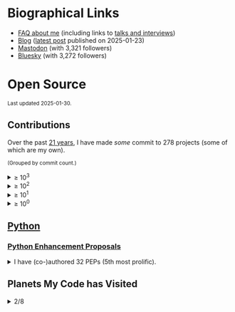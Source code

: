 # Biographical Links
- [FAQ about me](https://opensource.snarky.ca/About+Me/Frequently+Asked+Questions) (including links to [talks and interviews](https://opensource.snarky.ca/About+Me/Appearances))
- [Blog](https://snarky.ca) ([latest post](https://snarky.ca/my-impressions-of-gleam/) published on 2025-01-23)
- [Mastodon](https://fosstodon.org/@brettcannon) (with 3,321 followers)
- [Bluesky](https://bsky.app/profile/snarky.ca) (with 3,272 followers)

# Open Source

<small>Last updated 2025-01-30.</small>

## Contributions

Over the past [21 years](https://github.com/python/cpython/commit/1e91d8eb030656386ef3a07e8a516683bea85610), I have made _some_ commit to 278 projects (some of which are my own).

<small>(Grouped by commit count.)</small>




<details><summary>&ge; 10<sup>3</sup></summary>

<ol>


<li><a href="https://github.com/python/cpython/commits?author=brettcannon">python/cpython</a></li>












































































































































































































































































































































































































































































































































































</ol>

</details>



<details><summary>&ge; 10<sup>2</sup></summary>

<ol>




<li><a href="https://github.com/python/peps/commits?author=brettcannon">python/peps</a></li>



<li><a href="https://github.com/microsoft/vscode-python/commits?author=brettcannon">microsoft/vscode-python</a></li>



<li><a href="https://github.com/brettcannon/python-launcher/commits?author=brettcannon">brettcannon/python-launcher</a></li>



<li><a href="https://github.com/microsoft/vscode-jupyter/commits?author=brettcannon">microsoft/vscode-jupyter</a></li>



<li><a href="https://github.com/brettcannon/caniusepython3/commits?author=brettcannon">brettcannon/caniusepython3</a></li>



<li><a href="https://github.com/python/devguide/commits?author=brettcannon">python/devguide</a></li>



<li><a href="https://github.com/microsoft/Pyjion/commits?author=brettcannon">microsoft/Pyjion</a></li>



<li><a href="https://github.com/gidgethub/gidgethub/commits?author=brettcannon">gidgethub/gidgethub</a></li>



<li><a href="https://github.com/brettcannon/oplop/commits?author=brettcannon">brettcannon/oplop</a></li>



<li><a href="https://github.com/brettcannon/desugar/commits?author=brettcannon">brettcannon/desugar</a></li>



<li><a href="https://github.com/brettcannon/dotconfig/commits?author=brettcannon">brettcannon/dotconfig</a></li>



<li><a href="https://github.com/python/the-knights-who-say-ni/commits?author=brettcannon">python/the-knights-who-say-ni</a></li>



<li><a href="https://github.com/brettcannon/free-labour/commits?author=brettcannon">brettcannon/free-labour</a></li>



<li><a href="https://github.com/brettcannon/travelbrag/commits?author=brettcannon">brettcannon/travelbrag</a></li>



<li><a href="https://github.com/pypa/packaging/commits?author=brettcannon">pypa/packaging</a></li>



<li><a href="https://github.com/brettcannon/dotfiles/commits?author=brettcannon">brettcannon/dotfiles</a></li>



<li><a href="https://github.com/Which-Film/which-film.info/commits?author=brettcannon">Which-Film/which-film.info</a></li>










































































































































































































































































































































































































































































































































</ol>

</details>



<details><summary>&ge; 10<sup>1</sup></summary>

<ol>






































<li><a href="https://github.com/microsoft/pvscbot/commits?author=brettcannon">microsoft/pvscbot</a></li>



<li><a href="https://github.com/brettcannon/mousebender/commits?author=brettcannon">brettcannon/mousebender</a></li>



<li><a href="https://github.com/python/importlib_resources/commits?author=brettcannon">python/importlib_resources</a></li>



<li><a href="https://github.com/PyCQA/modernize/commits?author=brettcannon">PyCQA/modernize</a></li>



<li><a href="https://github.com/brettcannon/release-often/commits?author=brettcannon">brettcannon/release-often</a></li>



<li><a href="https://github.com/python/bedevere/commits?author=brettcannon">python/bedevere</a></li>



<li><a href="https://github.com/python/devinabox/commits?author=brettcannon">python/devinabox</a></li>



<li><a href="https://github.com/brettcannon/WWBD/commits?author=brettcannon">brettcannon/WWBD</a></li>



<li><a href="https://github.com/brettcannon/trips-history/commits?author=brettcannon">brettcannon/trips-history</a></li>



<li><a href="https://github.com/brettcannon/pep425/commits?author=brettcannon">brettcannon/pep425</a></li>



<li><a href="https://github.com/brettcannon/microvenv/commits?author=brettcannon">brettcannon/microvenv</a></li>



<li><a href="https://github.com/brettcannon/check-for-changed-files/commits?author=brettcannon">brettcannon/check-for-changed-files</a></li>



<li><a href="https://github.com/brettcannon/py-pip/commits?author=brettcannon">brettcannon/py-pip</a></li>



<li><a href="https://github.com/brettcannon/python-azure-web-app-cookiecutter/commits?author=brettcannon">brettcannon/python-azure-web-app-cookiecutter</a></li>



<li><a href="https://github.com/brettcannon/stdlib-stats/commits?author=brettcannon">brettcannon/stdlib-stats</a></li>



<li><a href="https://github.com/brettcannon/cpython-wasi-build/commits?author=brettcannon">brettcannon/cpython-wasi-build</a></li>



<li><a href="https://github.com/brettcannon/mnfy/commits?author=brettcannon">brettcannon/mnfy</a></li>



<li><a href="https://github.com/microsoft/vscode-docs-archive/commits?author=brettcannon">microsoft/vscode-docs-archive</a></li>



<li><a href="https://github.com/dabeaz/curio/commits?author=brettcannon">dabeaz/curio</a></li>



<li><a href="https://github.com/microsoft/vscode-docs/commits?author=brettcannon">microsoft/vscode-docs</a></li>



<li><a href="https://github.com/brettcannon/sans-io/commits?author=brettcannon">brettcannon/sans-io</a></li>



<li><a href="https://github.com/brettcannon/modutil/commits?author=brettcannon">brettcannon/modutil</a></li>



<li><a href="https://github.com/pypa/packaging.python.org/commits?author=brettcannon">pypa/packaging.python.org</a></li>



<li><a href="https://github.com/brettcannon/time-clock/commits?author=brettcannon">brettcannon/time-clock</a></li>



<li><a href="https://github.com/elixir-lang/elixir-lang.github.com/commits?author=brettcannon">elixir-lang/elixir-lang.github.com</a></li>



<li><a href="https://github.com/brettcannon/find-duplicate-files/commits?author=brettcannon">brettcannon/find-duplicate-files</a></li>



<li><a href="https://github.com/brettcannon/flatten_filenames/commits?author=brettcannon">brettcannon/flatten_filenames</a></li>



<li><a href="https://github.com/brettcannon/riscv-harmony/commits?author=brettcannon">brettcannon/riscv-harmony</a></li>



<li><a href="https://github.com/uranusjr/packaging-metadata-comparisons/commits?author=brettcannon">uranusjr/packaging-metadata-comparisons</a></li>



<li><a href="https://github.com/brettcannon/basicenum/commits?author=brettcannon">brettcannon/basicenum</a></li>



<li><a href="https://github.com/angular/angular.js/commits?author=brettcannon">angular/angular.js</a></li>



<li><a href="https://github.com/pypa/setuptools/commits?author=brettcannon">pypa/setuptools</a></li>



<li><a href="https://github.com/python-trio/trio/commits?author=brettcannon">python-trio/trio</a></li>



<li><a href="https://github.com/python/core-workflow/commits?author=brettcannon">python/core-workflow</a></li>



<li><a href="https://github.com/dusty-phillips/rescript-zora/commits?author=brettcannon">dusty-phillips/rescript-zora</a></li>



<li><a href="https://github.com/microsoft/vscode-dev-containers/commits?author=brettcannon">microsoft/vscode-dev-containers</a></li>



<li><a href="https://github.com/microsoft/vscode-python-devicesimulator/commits?author=brettcannon">microsoft/vscode-python-devicesimulator</a></li>



<li><a href="https://github.com/Azure-Samples/Azure-MachineLearning-DataScience/commits?author=brettcannon">Azure-Samples/Azure-MachineLearning-DataScience</a></li>



<li><a href="https://github.com/python-hyper/uritemplate/commits?author=brettcannon">python-hyper/uritemplate</a></li>



<li><a href="https://github.com/Azure/msrest-for-python/commits?author=brettcannon">Azure/msrest-for-python</a></li>



<li><a href="https://github.com/brettcannon/record-type/commits?author=brettcannon">brettcannon/record-type</a></li>



<li><a href="https://github.com/brettcannon/pip-secure-install/commits?author=brettcannon">brettcannon/pip-secure-install</a></li>



<li><a href="https://github.com/emmatyping/python-wasm/commits?author=brettcannon">emmatyping/python-wasm</a></li>



<li><a href="https://github.com/microsoft/TypeScript-Handbook/commits?author=brettcannon">microsoft/TypeScript-Handbook</a></li>



<li><a href="https://github.com/Azure/msrestazure-for-python/commits?author=brettcannon">Azure/msrestazure-for-python</a></li>



<li><a href="https://github.com/pypa/distutils/commits?author=brettcannon">pypa/distutils</a></li>



<li><a href="https://github.com/brettcannon/defy-layout-scorer/commits?author=brettcannon">brettcannon/defy-layout-scorer</a></li>



<li><a href="https://github.com/orsenthil/cpython-hg-to-git/commits?author=brettcannon">orsenthil/cpython-hg-to-git</a></li>



<li><a href="https://github.com/python/buildmaster-config/commits?author=brettcannon">python/buildmaster-config</a></li>



<li><a href="https://selenic.com/repo/python-hglib/log?rev=brett%40python.org">python-hglib</a></li>






































































































































































































































































































































































































































</ol>

</details>



<details><summary>&ge; 10<sup>0</sup></summary>

<ol>










































































































































<li><a href="https://github.com/benjaminp/six/commits?author=brettcannon">benjaminp/six</a></li>



<li><a href="https://github.com/python3statement/python3statement.github.io/commits?author=brettcannon">python3statement/python3statement.github.io</a></li>



<li><a href="https://github.com/dusty-phillips/match-variant/commits?author=brettcannon">dusty-phillips/match-variant</a></li>



<li><a href="https://github.com/brettcannon/importlib/commits?author=brettcannon">brettcannon/importlib</a></li>



<li><a href="https://github.com/brettcannon/choose-a-font.dev/commits?author=brettcannon">brettcannon/choose-a-font.dev</a></li>



<li><a href="https://github.com/python/steering-council/commits?author=brettcannon">python/steering-council</a></li>



<li><a href="https://github.com/JuliaLang/julia/commits?author=brettcannon">JuliaLang/julia</a></li>



<li><a href="https://github.com/microsoft/vscode-anaconda-extension-pack/commits?author=brettcannon">microsoft/vscode-anaconda-extension-pack</a></li>



<li><a href="https://github.com/python/blurb/commits?author=brettcannon">python/blurb</a></li>



<li><a href="https://github.com/rescript-lang/rescript-lang.org/commits?author=brettcannon">rescript-lang/rescript-lang.org</a></li>



<li><a href="https://github.com/microsoft/vscode-telemetry-extractor/commits?author=brettcannon">microsoft/vscode-telemetry-extractor</a></li>



<li><a href="https://github.com/brettcannon/nowhere-on-the-web/commits?author=brettcannon">brettcannon/nowhere-on-the-web</a></li>



<li><a href="https://github.com/eclipse-archived/ceylon-lang.org/commits?author=brettcannon">eclipse-archived/ceylon-lang.org</a></li>



<li><a href="https://github.com/python/cherry-picker/commits?author=brettcannon">python/cherry-picker</a></li>



<li><a href="https://github.com/brettcannon/porting-to-python-3-notebook/commits?author=brettcannon">brettcannon/porting-to-python-3-notebook</a></li>



<li><a href="https://github.com/Azure/azure-sdk-for-python/commits?author=brettcannon">Azure/azure-sdk-for-python</a></li>



<li><a href="https://github.com/lustre-labs/lustre/commits?author=brettcannon">lustre-labs/lustre</a></li>



<li><a href="https://github.com/beeware/toga/commits?author=brettcannon">beeware/toga</a></li>



<li><a href="https://github.com/python/typeshed/commits?author=brettcannon">python/typeshed</a></li>



<li><a href="https://github.com/micktwomey/pyiso8601/commits?author=brettcannon">micktwomey/pyiso8601</a></li>



<li><a href="https://github.com/microsoft/vscode/commits?author=brettcannon">microsoft/vscode</a></li>



<li><a href="https://github.com/python/planet/commits?author=brettcannon">python/planet</a></li>



<li><a href="https://github.com/rust-lang/rust/commits?author=brettcannon">rust-lang/rust</a></li>



<li><a href="https://github.com/Homebrew/legacy-homebrew/commits?author=brettcannon">Homebrew/legacy-homebrew</a></li>



<li><a href="https://github.com/pypa/pipenv/commits?author=brettcannon">pypa/pipenv</a></li>



<li><a href="https://github.com/Homebrew/homebrew-core/commits?author=brettcannon">Homebrew/homebrew-core</a></li>



<li><a href="https://github.com/square/dagger/commits?author=brettcannon">square/dagger</a></li>



<li><a href="https://github.com/openlawlibrary/pygls/commits?author=brettcannon">openlawlibrary/pygls</a></li>



<li><a href="https://github.com/github/gitignore/commits?author=brettcannon">github/gitignore</a></li>



<li><a href="https://github.com/brettcannon/vscode-zephyr-asdl/commits?author=brettcannon">brettcannon/vscode-zephyr-asdl</a></li>



<li><a href="https://github.com/aosabook/500lines/commits?author=brettcannon">aosabook/500lines</a></li>



<li><a href="https://github.com/WebAssembly/design/commits?author=brettcannon">WebAssembly/design</a></li>



<li><a href="https://github.com/cookiecutter/cookiecutter/commits?author=brettcannon">cookiecutter/cookiecutter</a></li>



<li><a href="https://github.com/python/psf-salt/commits?author=brettcannon">python/psf-salt</a></li>



<li><a href="https://github.com/brettcannon/cpython-wasi-buildbot/commits?author=brettcannon">brettcannon/cpython-wasi-buildbot</a></li>



<li><a href="https://github.com/inko-lang/inko/commits?author=brettcannon">inko-lang/inko</a></li>



<li><a href="https://github.com/badges/shields/commits?author=brettcannon">badges/shields</a></li>



<li><a href="https://github.com/vstinner/misc/commits?author=brettcannon">vstinner/misc</a></li>



<li><a href="https://github.com/jazzband/pip-tools/commits?author=brettcannon">jazzband/pip-tools</a></li>



<li><a href="https://github.com/microsoft/vscode-wiki/commits?author=brettcannon">microsoft/vscode-wiki</a></li>



<li><a href="https://github.com/dotnet/docs/commits?author=brettcannon">dotnet/docs</a></li>



<li><a href="https://github.com/Mariatta/github-bot-tutorial/commits?author=brettcannon">Mariatta/github-bot-tutorial</a></li>



<li><a href="https://github.com/micropython/micropython/commits?author=brettcannon">micropython/micropython</a></li>



<li><a href="https://github.com/thechangelog/show-notes/commits?author=brettcannon">thechangelog/show-notes</a></li>



<li><a href="https://github.com/bytecodealliance/wasmtime/commits?author=brettcannon">bytecodealliance/wasmtime</a></li>



<li><a href="https://github.com/kushaldas/pym/commits?author=brettcannon">kushaldas/pym</a></li>



<li><a href="https://github.com/python/core-sprint/commits?author=brettcannon">python/core-sprint</a></li>



<li><a href="https://github.com/buildout/buildout/commits?author=brettcannon">buildout/buildout</a></li>



<li><a href="https://github.com/beeware/liquid-demo/commits?author=brettcannon">beeware/liquid-demo</a></li>



<li><a href="https://github.com/conda/ceps/commits?author=brettcannon">conda/ceps</a></li>



<li><a href="https://github.com/MeeseeksBox/meeseeksbox.github.io/commits?author=brettcannon">MeeseeksBox/meeseeksbox.github.io</a></li>



<li><a href="https://github.com/gleam-lang/language-tour/commits?author=brettcannon">gleam-lang/language-tour</a></li>



<li><a href="https://github.com/larryhastings/appeal/commits?author=brettcannon">larryhastings/appeal</a></li>



<li><a href="https://github.com/progit/progit2/commits?author=brettcannon">progit/progit2</a></li>



<li><a href="https://github.com/microsoft/TypeScript-wiki/commits?author=brettcannon">microsoft/TypeScript-wiki</a></li>



<li><a href="https://github.com/pypa/flit/commits?author=brettcannon">pypa/flit</a></li>



<li><a href="https://github.com/rustwasm/book/commits?author=brettcannon">rustwasm/book</a></li>



<li><a href="https://github.com/python/pyperformance/commits?author=brettcannon">python/pyperformance</a></li>



<li><a href="https://github.com/asyncio-docs/asyncio-doc/commits?author=brettcannon">asyncio-docs/asyncio-doc</a></li>



<li><a href="https://github.com/astral-sh/ruff/commits?author=brettcannon">astral-sh/ruff</a></li>



<li><a href="https://github.com/python/python-docs-theme/commits?author=brettcannon">python/python-docs-theme</a></li>



<li><a href="https://github.com/aio-libs/aiohttp/commits?author=brettcannon">aio-libs/aiohttp</a></li>



<li><a href="https://github.com/conda/conda/commits?author=brettcannon">conda/conda</a></li>



<li><a href="https://github.com/ponylang/pony-tutorial/commits?author=brettcannon">ponylang/pony-tutorial</a></li>



<li><a href="https://github.com/riverscuomo/apps/commits?author=brettcannon">riverscuomo/apps</a></li>



<li><a href="https://github.com/sarugaku/resolvelib/commits?author=brettcannon">sarugaku/resolvelib</a></li>



<li><a href="https://github.com/microsoft/sql-server-samples/commits?author=brettcannon">microsoft/sql-server-samples</a></li>



<li><a href="https://github.com/microsoft/vscode-isort/commits?author=brettcannon">microsoft/vscode-isort</a></li>



<li><a href="https://github.com/microsoft/language-server-protocol/commits?author=brettcannon">microsoft/language-server-protocol</a></li>



<li><a href="https://github.com/bloodyowl/rescript-test/commits?author=brettcannon">bloodyowl/rescript-test</a></li>



<li><a href="https://github.com/python/typing/commits?author=brettcannon">python/typing</a></li>



<li><a href="https://github.com/pyscript/pyscript/commits?author=brettcannon">pyscript/pyscript</a></li>



<li><a href="https://github.com/kushaldas/pep582/commits?author=brettcannon">kushaldas/pep582</a></li>



<li><a href="https://github.com/microsoft/vscode-docker/commits?author=brettcannon">microsoft/vscode-docker</a></li>



<li><a href="https://github.com/MPOS/php-mpos/commits?author=brettcannon">MPOS/php-mpos</a></li>



<li><a href="https://github.com/vibora-io/vibora/commits?author=brettcannon">vibora-io/vibora</a></li>



<li><a href="https://github.com/microsoftarchive/msgraph-sdk-python/commits?author=brettcannon">microsoftarchive/msgraph-sdk-python</a></li>



<li><a href="https://github.com/MicrosoftDocs/visualstudio-docs/commits?author=brettcannon">MicrosoftDocs/visualstudio-docs</a></li>



<li><a href="https://github.com/python-hyper/h2/commits?author=brettcannon">python-hyper/h2</a></li>



<li><a href="https://github.com/dabeaz/ply/commits?author=brettcannon">dabeaz/ply</a></li>



<li><a href="https://github.com/python/pythonineducation.org/commits?author=brettcannon">python/pythonineducation.org</a></li>



<li><a href="https://github.com/moby/mobywebsite/commits?author=brettcannon">moby/mobywebsite</a></li>



<li><a href="https://github.com/jaraco/skeleton/commits?author=brettcannon">jaraco/skeleton</a></li>



<li><a href="https://github.com/WebAssembly/wasi-sdk/commits?author=brettcannon">WebAssembly/wasi-sdk</a></li>



<li><a href="https://github.com/pypi/warehouse/commits?author=brettcannon">pypi/warehouse</a></li>



<li><a href="https://github.com/matplotlib/matplotlib/commits?author=brettcannon">matplotlib/matplotlib</a></li>



<li><a href="https://github.com/django/django/">Django</a></li>



<li><a href="https://github.com/lorenzofox3/zora/commits?author=brettcannon">lorenzofox3/zora</a></li>



<li><a href="https://github.com/briandealwis/ferret/commits?author=brettcannon">briandealwis/ferret</a></li>



<li><a href="https://github.com/python/pythontestdotnet/commits?author=brettcannon">python/pythontestdotnet</a></li>



<li><a href="https://github.com/astral-sh/uv/commits?author=brettcannon">astral-sh/uv</a></li>



<li><a href="https://github.com/VSCodeVim/Vim/commits?author=brettcannon">VSCodeVim/Vim</a></li>



<li><a href="https://github.com/pyvideo/data/commits?author=brettcannon">pyvideo/data</a></li>



<li><a href="https://github.com/riscv-software-src/riscv-tests/commits?author=brettcannon">riscv-software-src/riscv-tests</a></li>



<li><a href="https://github.com/extism/extism/commits?author=brettcannon">extism/extism</a></li>



<li><a href="https://github.com/pytest-dev/pytest/commits?author=brettcannon">pytest-dev/pytest</a></li>



<li><a href="https://github.com/bitbldr/sprocket_docs/commits?author=brettcannon">bitbldr/sprocket_docs</a></li>



<li><a href="https://github.com/ericpalakovichcarr/pytest-pythonpath/commits?author=brettcannon">ericpalakovichcarr/pytest-pythonpath</a></li>



<li><a href="https://github.com/jupyter/jupyter.github.io/commits?author=brettcannon">jupyter/jupyter.github.io</a></li>



<li><a href="https://github.com/riverscuomo/new-albums/commits?author=brettcannon">riverscuomo/new-albums</a></li>



<li><a href="https://github.com/pypa/pipx/commits?author=brettcannon">pypa/pipx</a></li>



<li><a href="https://github.com/pypa/build/commits?author=brettcannon">pypa/build</a></li>



<li><a href="https://github.com/microsoft/debugpy/commits?author=brettcannon">microsoft/debugpy</a></li>



<li><a href="https://github.com/11ty/11ty-website/commits?author=brettcannon">11ty/11ty-website</a></li>



<li><a href="https://github.com/dusty-phillips/macabre/commits?author=brettcannon">dusty-phillips/macabre</a></li>



<li><a href="https://github.com/vega/ipyvega/commits?author=brettcannon">vega/ipyvega</a></li>



<li><a href="https://github.com/hynek/build-and-inspect-python-package/commits?author=brettcannon">hynek/build-and-inspect-python-package</a></li>



<li><a href="https://github.com/starship/starship/commits?author=brettcannon">starship/starship</a></li>



<li><a href="https://github.com/saschpe/mozilla-plugins/commits?author=brettcannon">saschpe/mozilla-plugins</a></li>



<li><a href="https://github.com/luabud/hello-vscodespaces/commits?author=brettcannon">luabud/hello-vscodespaces</a></li>



<li><a href="https://github.com/jupyter-book/mystmd.org/commits?author=brettcannon">jupyter-book/mystmd.org</a></li>



<li><a href="https://github.com/twisted/klein/commits?author=brettcannon">twisted/klein</a></li>



<li><a href="https://github.com/pyvideo/old-pyvideo/commits?author=brettcannon">pyvideo/old-pyvideo</a></li>



<li><a href="https://github.com/okken/pytest-srcpaths/commits?author=brettcannon">okken/pytest-srcpaths</a></li>



<li><a href="https://github.com/mesonbuild/meson/commits?author=brettcannon">mesonbuild/meson</a></li>



<li><a href="https://github.com/spotify/pedalboard/commits?author=brettcannon">spotify/pedalboard</a></li>



<li><a href="https://github.com/gleam-lang/website/commits?author=brettcannon">gleam-lang/website</a></li>



<li><a href="https://github.com/diogonfs/pyinit/commits?author=brettcannon">diogonfs/pyinit</a></li>



<li><a href="https://github.com/jupyterlab/jupyterlab/commits?author=brettcannon">jupyterlab/jupyterlab</a></li>



<li><a href="https://github.com/MicrosoftDocs/azure-docs/commits?author=brettcannon">MicrosoftDocs/azure-docs</a></li>



<li><a href="https://github.com/python/mypy/commits?author=brettcannon">python/mypy</a></li>



<li><a href="https://github.com/zwaldowski/match-label-action/commits?author=brettcannon">zwaldowski/match-label-action</a></li>



<li><a href="https://github.com/google/grumpy/commits?author=brettcannon">google/grumpy</a></li>



<li><a href="https://github.com/vscode-restructuredtext/vscode-restructuredtext/commits?author=brettcannon">vscode-restructuredtext/vscode-restructuredtext</a></li>



<li><a href="https://github.com/scikit-learn/scikit-learn/commits?author=brettcannon">scikit-learn/scikit-learn</a></li>



<li><a href="https://github.com/oauthlib/oauthlib/commits?author=brettcannon">oauthlib/oauthlib</a></li>



<li><a href="https://github.com/microsoftgraph/python-sample-pagination/commits?author=brettcannon">microsoftgraph/python-sample-pagination</a></li>



<li><a href="https://github.com/Homebrew/brew/commits?author=brettcannon">Homebrew/brew</a></li>



<li><a href="https://github.com/score-spec/spec/commits?author=brettcannon">score-spec/spec</a></li>



<li><a href="https://github.com/aurelia/documentation/commits?author=brettcannon">aurelia/documentation</a></li>



<li><a href="https://github.com/stellar-deprecated/docs/commits?author=brettcannon">stellar-deprecated/docs</a></li>



<li><a href="https://github.com/conda/conda-docs/commits?author=brettcannon">conda/conda-docs</a></li>



<li><a href="https://github.com/microsoft/vscode-tools-for-ai/commits?author=brettcannon">microsoft/vscode-tools-for-ai</a></li>



<li><a href="https://github.com/gleam-lang/gleam/commits?author=brettcannon">gleam-lang/gleam</a></li>



<li><a href="https://github.com/cardoe/stderrlog-rs/commits?author=brettcannon">cardoe/stderrlog-rs</a></li>



<li><a href="https://github.com/pycascades/welcome-wagon-2018/commits?author=brettcannon">pycascades/welcome-wagon-2018</a></li>



<li><a href="https://github.com/golang/go/commits?author=brettcannon">golang/go</a></li>



<li><a href="https://github.com/wntrblm/nox/commits?author=brettcannon">wntrblm/nox</a></li>



<li><a href="https://github.com/gleam-lang/otp/commits?author=brettcannon">gleam-lang/otp</a></li>



<li><a href="https://github.com/rust-lang/rustfmt/commits?author=brettcannon">rust-lang/rustfmt</a></li>



<li><a href="https://github.com/microsoft/python-sample-vscode-django-tutorial/commits?author=brettcannon">microsoft/python-sample-vscode-django-tutorial</a></li>



<li><a href="https://github.com/cometkim/rescript-vitest/commits?author=brettcannon">cometkim/rescript-vitest</a></li>



<li><a href="https://github.com/devcontainers/images/commits?author=brettcannon">devcontainers/images</a></li>



<li><a href="https://github.com/Azure/azure-cli/commits?author=brettcannon">Azure/azure-cli</a></li>



<li><a href="https://github.com/Azure/azure-cosmos-python/commits?author=brettcannon">Azure/azure-cosmos-python</a></li>



<li><a href="https://github.com/Fyrd/caniuse/commits?author=brettcannon">Fyrd/caniuse</a></li>



<li><a href="https://github.com/python-poetry/tomlkit/commits?author=brettcannon">python-poetry/tomlkit</a></li>



<li><a href="https://github.com/Devid-Ba/Text-adventure/commits?author=brettcannon">Devid-Ba/Text-adventure</a></li>



<li><a href="https://github.com/pypa/setuptools-scm/commits?author=brettcannon">pypa/setuptools-scm</a></li>



<li><a href="https://github.com/sphinx-doc/sphinx/commits?author=brettcannon">sphinx-doc/sphinx</a></li>



<li><a href="https://github.com/ebkalderon/tower-lsp/commits?author=brettcannon">ebkalderon/tower-lsp</a></li>



<li><a href="https://github.com/microsoftgraph/microsoft-graph-docs-contrib/commits?author=brettcannon">microsoftgraph/microsoft-graph-docs-contrib</a></li>



<li><a href="https://github.com/pdm-project/pdm/commits?author=brettcannon">pdm-project/pdm</a></li>



<li><a href="https://github.com/facebook/pyre-check/commits?author=brettcannon">facebook/pyre-check</a></li>



<li><a href="https://github.com/bagder/http2-explained/commits?author=brettcannon">bagder/http2-explained</a></li>



<li><a href="https://github.com/bungcip/better-toml/commits?author=brettcannon">bungcip/better-toml</a></li>



<li><a href="https://github.com/markshannon/faster-cpython/commits?author=brettcannon">markshannon/faster-cpython</a></li>



<li><a href="https://github.com/absurdia/absurdia-py/commits?author=brettcannon">absurdia/absurdia-py</a></li>



<li><a href="https://github.com/livebook-dev/livebook/commits?author=brettcannon">livebook-dev/livebook</a></li>



<li><a href="https://github.com/google/yapf/commits?author=brettcannon">google/yapf</a></li>



<li><a href="https://github.com/WebAssembly/component-model/commits?author=brettcannon">WebAssembly/component-model</a></li>



<li><a href="https://github.com/actions-rs/install/commits?author=brettcannon">actions-rs/install</a></li>



<li><a href="https://github.com/pyca/pyopenssl/commits?author=brettcannon">pyca/pyopenssl</a></li>



<li><a href="https://github.com/realpython/python-guide/commits?author=brettcannon">realpython/python-guide</a></li>



<li><a href="https://github.com/psf/black/commits?author=brettcannon">psf/black</a></li>



<li><a href="https://github.com/clearlydefined/website/commits?author=brettcannon">clearlydefined/website</a></li>



<li><a href="https://github.com/topazproject/topaz/commits?author=brettcannon">topazproject/topaz</a></li>



<li><a href="https://github.com/brettcannon/character-frequency/commits?author=brettcannon">brettcannon/character-frequency</a></li>



<li><a href="https://github.com/Azure/azure-functions-python-library/commits?author=brettcannon">Azure/azure-functions-python-library</a></li>



<li><a href="https://github.com/regebro/supporting-python-3/commits?author=brettcannon">regebro/supporting-python-3</a></li>



<li><a href="https://github.com/rocketreach/rocketreach_python/commits?author=brettcannon">rocketreach/rocketreach_python</a></li>



<li><a href="https://github.com/python/importlib_metadata/commits?author=brettcannon">python/importlib_metadata</a></li>



<li><a href="https://github.com/microsoft/PTVS/commits?author=brettcannon">microsoft/PTVS</a></li>



<li><a href="https://github.com/microsoft/vscode-extension-samples/commits?author=brettcannon">microsoft/vscode-extension-samples</a></li>



<li><a href="https://github.com/nayafia/nayafia/commits?author=brettcannon">nayafia/nayafia</a></li>



<li><a href="https://github.com/GraphQLGuide/book/commits?author=brettcannon">GraphQLGuide/book</a></li>



<li><a href="https://github.com/psf/fundable-packaging-improvements/commits?author=brettcannon">psf/fundable-packaging-improvements</a></li>



<li><a href="https://github.com/MagicStack/MagicPython/commits?author=brettcannon">MagicStack/MagicPython</a></li>



<li><a href="https://github.com/stellar/awesome-stellar/commits?author=brettcannon">stellar/awesome-stellar</a></li>



<li><a href="https://github.com/victor-o-silva/python-links-from-link-header/commits?author=brettcannon">victor-o-silva/python-links-from-link-header</a></li>



<li><a href="https://github.com/conda/conda-build/commits?author=brettcannon">conda/conda-build</a></li>



<li><a href="https://github.com/lustre-labs/ui/commits?author=brettcannon">lustre-labs/ui</a></li>



<li><a href="https://github.com/Lukasa/language-restructuredtext/commits?author=brettcannon">Lukasa/language-restructuredtext</a></li>



<li><a href="https://github.com/rust-lang/log/commits?author=brettcannon">rust-lang/log</a></li>



<li><a href="https://github.com/adafruit/Adafruit_CircuitPython_CircuitPlayground/commits?author=brettcannon">adafruit/Adafruit_CircuitPython_CircuitPlayground</a></li>



<li><a href="https://github.com/syl20bnr/spacemacs/commits?author=brettcannon">syl20bnr/spacemacs</a></li>



<li><a href="https://github.com/microsoft/vscode-pylint/commits?author=brettcannon">microsoft/vscode-pylint</a></li>



<li><a href="https://github.com/PyCQA/pyflakes/commits?author=brettcannon">PyCQA/pyflakes</a></li>



<li><a href="https://github.com/palantir/python-language-server/commits?author=brettcannon">palantir/python-language-server</a></li>



<li><a href="https://github.com/mozilla-services/konfig/commits?author=brettcannon">mozilla-services/konfig</a></li>



<li><a href="https://github.com/chhantyal/py3readiness/commits?author=brettcannon">chhantyal/py3readiness</a></li>



<li><a href="https://github.com/casey/just/commits?author=brettcannon">casey/just</a></li>



<li><a href="https://github.com/getsentry/responses/commits?author=brettcannon">getsentry/responses</a></li>



<li><a href="https://github.com/jupyter/notebook/commits?author=brettcannon">jupyter/notebook</a></li>



<li><a href="https://github.com/kushaldas/asaman/commits?author=brettcannon">kushaldas/asaman</a></li>



<li><a href="https://github.com/pypa/trove-classifiers/commits?author=brettcannon">pypa/trove-classifiers</a></li>



<li><a href="https://github.com/w3c/ServiceWorker/commits?author=brettcannon">w3c/ServiceWorker</a></li>



<li><a href="https://github.com/pablogsal/cpython_leaderboard/commits?author=brettcannon">pablogsal/cpython_leaderboard</a></li>



<li><a href="https://github.com/ansible/ansible/commits?author=brettcannon">ansible/ansible</a></li>



<li><a href="https://github.com/gitkraken/vscode-gitlens/commits?author=brettcannon">gitkraken/vscode-gitlens</a></li>



<li><a href="https://github.com/stellar/new-docs/commits?author=brettcannon">stellar/new-docs</a></li>



<li><a href="https://github.com/psf/webassembly/commits?author=brettcannon">psf/webassembly</a></li>



<li><a href="https://github.com/microsoft/az-partner-center-cli/commits?author=brettcannon">microsoft/az-partner-center-cli</a></li>



<li><a href="https://github.com/devcontainers/features/commits?author=brettcannon">devcontainers/features</a></li>



<li><a href="https://github.com/Enderchief/gleam-tools/commits?author=brettcannon">Enderchief/gleam-tools</a></li>



<li><a href="https://foss.heptapod.net/pypy/pypy/-/commit/fde2d9745a1cbce34b90d73c359a4b9ffa2ecaa9">PyPy</a></li>



<li><a href="https://github.com/tiran/defusedexpat/commit/549a2a0013537cc5f7a540db1d583f3e5c496cb3">defusedexpat</a></li>



<li><a href="https://github.com/libexpat/libexpat/commit/021ea9f68c5b64799a4fbbc32ab30e1df9fbe3b7">expat</a></li>



<li><a href="https://www.mercurial-scm.org/repo/hg/rev/33119d0252c1">Mercurial</a></li>



<li><a href="https://github.com/vim/vim/commit/c81e5e79a0f2f5c2ac1896fa51cbe47e2e2a8d97">vim</a></li>


</ol>

</details>



## [Python](https://python.org)

### [Python Enhancement Proposals](https://peps.python.org)

<details>
<summary>I have (co-)authored 32 PEPs (5th most prolific).</summary>

(Listed from oldest to newest, although I may have become a co-author post-creation.)

<table>

<thead>
<tr>
<th>#</th>
<th>Title</th>
<th>Status</th>
<th>Co-authors</th>
</tr>
</thead>

<tbody>


<tr>
<td><a href="https://peps.python.org/4">4</a></td>
<td>Deprecation of Standard Modules</td>
<td title="Active">🏃</td>
<td>Martin von Löwis</td>
</tr>

<tr>
<td><a href="https://peps.python.org/2">2</a></td>
<td>Procedure for Adding New Modules</td>
<td title="Active">🏃</td>
<td>Martijn Faassen</td>
</tr>

<tr>
<td><a href="https://peps.python.org/11">11</a></td>
<td>CPython platform support</td>
<td title="Active">🏃</td>
<td>Martin von Löwis</td>
</tr>

<tr>
<td><a href="https://peps.python.org/12">12</a></td>
<td>Sample reStructuredText PEP Template</td>
<td title="Active">🏃</td>
<td>David Goodger, Barry Warsaw</td>
</tr>

<tr>
<td><a href="https://peps.python.org/3100">3100</a></td>
<td>Miscellaneous Python 3.0 Plans</td>
<td title="Final">✅</td>
<td></td>
</tr>

<tr>
<td><a href="https://peps.python.org/339">339</a></td>
<td>Design of the CPython Compiler</td>
<td title="Withdrawn">🤦</td>
<td></td>
</tr>

<tr>
<td><a href="https://peps.python.org/348">348</a></td>
<td>Exception Reorganization for Python 3.0</td>
<td title="Rejected">❌</td>
<td></td>
</tr>

<tr>
<td><a href="https://peps.python.org/352">352</a></td>
<td>Required Superclass for Exceptions</td>
<td title="Final">✅</td>
<td>Guido van Rossum</td>
</tr>

<tr>
<td><a href="https://peps.python.org/360">360</a></td>
<td>Externally Maintained Packages</td>
<td title="Final">✅</td>
<td></td>
</tr>

<tr>
<td><a href="https://peps.python.org/362">362</a></td>
<td>Function Signature Object</td>
<td title="Final">✅</td>
<td>Jiwon Seo, Yury Selivanov, Larry Hastings</td>
</tr>

<tr>
<td><a href="https://peps.python.org/3108">3108</a></td>
<td>Standard Library Reorganization</td>
<td title="Final">✅</td>
<td></td>
</tr>

<tr>
<td><a href="https://peps.python.org/3113">3113</a></td>
<td>Removal of Tuple Parameter Unpacking</td>
<td title="Final">✅</td>
<td></td>
</tr>

<tr>
<td><a href="https://peps.python.org/3122">3122</a></td>
<td>Delineation of the main module</td>
<td title="Rejected">❌</td>
<td></td>
</tr>

<tr>
<td><a href="https://peps.python.org/374">374</a></td>
<td>Choosing a distributed VCS for the Python project</td>
<td title="Final">✅</td>
<td>Stephen J. Turnbull, Alexandre Vassalotti, Barry Warsaw, Dirkjan Ochtman</td>
</tr>

<tr>
<td><a href="https://peps.python.org/401">401</a></td>
<td>BDFL Retirement</td>
<td title="Rejected">❌</td>
<td>Barry Warsaw</td>
</tr>

<tr>
<td><a href="https://peps.python.org/3003">3003</a></td>
<td>Python Language Moratorium</td>
<td title="Final">✅</td>
<td>Jesse Noller, Guido van Rossum</td>
</tr>

<tr>
<td><a href="https://peps.python.org/399">399</a></td>
<td>Pure Python/C Accelerator Module Compatibility Requirements</td>
<td title="Final">✅</td>
<td></td>
</tr>

<tr>
<td><a href="https://peps.python.org/512">512</a></td>
<td>Migrating from hg.python.org to GitHub</td>
<td title="Final">✅</td>
<td></td>
</tr>

<tr>
<td><a href="https://peps.python.org/488">488</a></td>
<td>Elimination of PYO files</td>
<td title="Final">✅</td>
<td></td>
</tr>

<tr>
<td><a href="https://peps.python.org/518">518</a></td>
<td>Specifying Minimum Build System Requirements for Python Projects</td>
<td title="Final">✅</td>
<td>Nathaniel J. Smith, Donald Stufft</td>
</tr>

<tr>
<td><a href="https://peps.python.org/519">519</a></td>
<td>Adding a file system path protocol</td>
<td title="Final">✅</td>
<td>Koos Zevenhoven</td>
</tr>

<tr>
<td><a href="https://peps.python.org/523">523</a></td>
<td>Adding a frame evaluation API to CPython</td>
<td title="Final">✅</td>
<td>Dino Viehland</td>
</tr>

<tr>
<td><a href="https://peps.python.org/8001">8001</a></td>
<td>Python Governance Voting Process</td>
<td title="Final">✅</td>
<td>Christian Heimes, Donald Stufft, Eric Snow, Gregory P. Smith, Łukasz Langa, Mariatta, Nathaniel J. Smith, Pablo Galindo Salgado, Raymond Hettinger, Tal Einat, Tim Peters, Zachary Ware</td>
</tr>

<tr>
<td><a href="https://peps.python.org/594">594</a></td>
<td>Removing dead batteries from the standard library</td>
<td title="Final">✅</td>
<td>Christian Heimes</td>
</tr>

<tr>
<td><a href="https://peps.python.org/621">621</a></td>
<td>Storing project metadata in pyproject.toml</td>
<td title="Final">✅</td>
<td>Dustin Ingram, Paul Ganssle, Pradyun Gedam, Sébastien Eustace, Thomas Kluyver, Tzu-ping Chung</td>
</tr>

<tr>
<td><a href="https://peps.python.org/650">650</a></td>
<td>Specifying Installer Requirements for Python Projects</td>
<td title="Withdrawn">🤦</td>
<td>Vikram Jayanthi, Dustin Ingram</td>
</tr>

<tr>
<td><a href="https://peps.python.org/641">641</a></td>
<td>Using an underscore in the version portion of Python 3.10 compatibility tags</td>
<td title="Rejected">❌</td>
<td>Steve Dower, Barry Warsaw</td>
</tr>

<tr>
<td><a href="https://peps.python.org/665">665</a></td>
<td>A file format to list Python dependencies for reproducibility of an application</td>
<td title="Rejected">❌</td>
<td>Pradyun Gedam, Tzu-ping Chung</td>
</tr>

<tr>
<td><a href="https://peps.python.org/685">685</a></td>
<td>Comparison of extra names for optional distribution dependencies</td>
<td title="Accepted">👍</td>
<td></td>
</tr>

<tr>
<td><a href="https://peps.python.org/751">751</a></td>
<td>A file format to record Python dependencies for installation reproducibility</td>
<td title="Draft">✍</td>
<td></td>
</tr>

<tr>
<td><a href="https://peps.python.org/758">758</a></td>
<td>Allow ``except`` and ``except*`` expressions without parentheses</td>
<td title="Draft">✍</td>
<td>Pablo Galindo</td>
</tr>

<tr>
<td><a href="https://peps.python.org/760">760</a></td>
<td>No More Bare Excepts</td>
<td title="Withdrawn">🤦</td>
<td>Pablo Galindo</td>
</tr>


</tbody>
</table>

</details>

## Planets My Code has Visited

<details>
  <summary>2/8</summary>

- [ ] Mercury
- [ ] Venus
- [X] Earth
- [X] [Mars](https://linuxunplugged.com/396?t=2580)
- [ ] Jupiter
- [ ] Saturn
- [ ] Uranus
- [ ] Neptune

</details>
